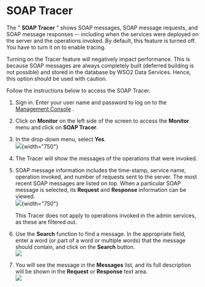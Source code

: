 # SOAP Tracer

The " **SOAP Tracer** " shows SOAP messages, SOAP message requests, and
SOAP message responses -- including when the services were deployed on
the server and the operations invoked. By default, this feature is
turned off. You have to turn it on to enable tracing.

Turning on the Tracer feature will negatively impact performance. This
is because SOAP messages are always completely built (deferred building
is not possible) and stored in the database by WSO2 Data Services.
Hence, this option should be used with caution.

Follow the instructions below to access the SOAP Tracer.

1.  Sign in. Enter your user name and password to log on to the
    [Management Console](../../setup/getting-started-with-the-management-console)
    .
2.  Click on **Monitor** on the left side of the screen to access the
    **Monitor** menu and click on **SOAP Tracer**.
3.  In the drop-down menu, select **Yes**.  
    ![](attachments/103329418/103329420.png){width="750"}
4.  The Tracer will show the messages of the operations that were
    invoked.
5.  SOAP message information includes the time-stamp, service name,
    operation invoked, and number of requests sent to the server. The
    most recent SOAP messages are listed on top. When a particular SOAP
    message is selected, its **Request** and **Response** information
    can be viewed.  
    ![](attachments/103329418/103329419.png){width="750"}

    This Tracer does not apply to operations invoked in the admin
    services, as these are filtered out.

6.  Use the **Search** function to find a message. In the appropriate
    field, enter a word (or part of a word or multiple words) that the
    message should contain, and click on the **Search** button.  
    ![](attachments/9372729/9440999.png)
7.  You will see the message in the **Messages** list, and its full
    description will be shown in the **Request** or **Response** text
    area.  
    ![](attachments/9372729/9441000.png)
